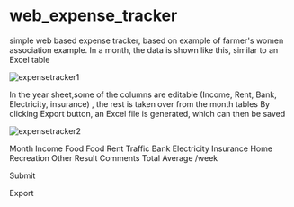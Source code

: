 # web_expense_tracker
simple web based expense tracker, based on example of farmer's women association example. 
In a month, the data is shown like this, similar to an Excel table


![expensetracker1](https://github.com/ReinhardLenz/web_expense_tracker/assets/71219487/0748fcb6-23ca-4ca9-aa6c-85ef030f1c26)





In the year sheet,some of the columns are editable (Income, Rent, Bank, Electricity, insurance) , the rest is taken over from the month tables
By clicking Export button, an Excel file is generated, which can then be saved


![expensetracker2](https://github.com/ReinhardLenz/web_expense_tracker/assets/71219487/0d7d8827-a78f-487e-9c59-2cdf7bc097ec)


Month	Income	Food	Food	Rent	Traffic	Bank	Electricity	Insurance	Home	Recreation	Other	Result	Comments
Total
Average
/week



Submit

Export






